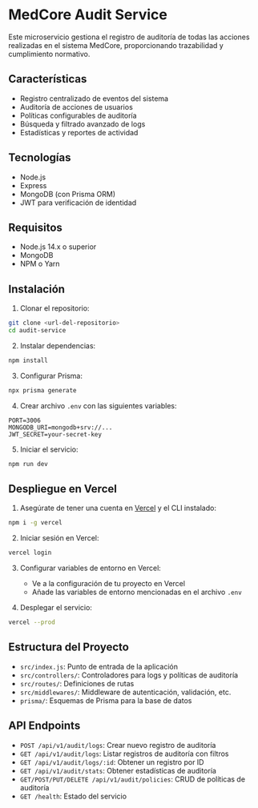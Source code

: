 # MedCore Audit Service

Este microservicio gestiona el registro de auditoría de todas las acciones realizadas en el sistema MedCore, proporcionando trazabilidad y cumplimiento normativo.

## Características

- Registro centralizado de eventos del sistema
- Auditoría de acciones de usuarios
- Políticas configurables de auditoría
- Búsqueda y filtrado avanzado de logs
- Estadísticas y reportes de actividad

## Tecnologías

- Node.js
- Express
- MongoDB (con Prisma ORM)
- JWT para verificación de identidad

## Requisitos

- Node.js 14.x o superior
- MongoDB
- NPM o Yarn

## Instalación

1. Clonar el repositorio:
```bash
git clone <url-del-repositorio>
cd audit-service
```

2. Instalar dependencias:
```bash
npm install
```

3. Configurar Prisma:
```bash
npx prisma generate
```

4. Crear archivo `.env` con las siguientes variables:
```
PORT=3006
MONGODB_URI=mongodb+srv://...
JWT_SECRET=your-secret-key
```

5. Iniciar el servicio:
```bash
npm run dev
```

## Despliegue en Vercel

1. Asegúrate de tener una cuenta en [Vercel](https://vercel.com/) y el CLI instalado:
```bash
npm i -g vercel
```

2. Iniciar sesión en Vercel:
```bash
vercel login
```

3. Configurar variables de entorno en Vercel:
   - Ve a la configuración de tu proyecto en Vercel
   - Añade las variables de entorno mencionadas en el archivo `.env`

4. Desplegar el servicio:
```bash
vercel --prod
```

## Estructura del Proyecto

- `src/index.js`: Punto de entrada de la aplicación
- `src/controllers/`: Controladores para logs y políticas de auditoría
- `src/routes/`: Definiciones de rutas
- `src/middlewares/`: Middleware de autenticación, validación, etc.
- `prisma/`: Esquemas de Prisma para la base de datos

## API Endpoints

- `POST /api/v1/audit/logs`: Crear nuevo registro de auditoría
- `GET /api/v1/audit/logs`: Listar registros de auditoría con filtros
- `GET /api/v1/audit/logs/:id`: Obtener un registro por ID
- `GET /api/v1/audit/stats`: Obtener estadísticas de auditoría
- `GET/POST/PUT/DELETE /api/v1/audit/policies`: CRUD de políticas de auditoría
- `GET /health`: Estado del servicio